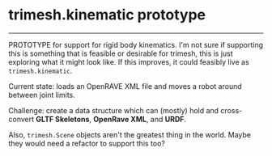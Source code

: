 # trimesh.kinematic prototype
--------------

PROTOTYPE for support for rigid body kinematics. I'm not sure if supporting this is something that is feasible or desirable for trimesh, this is just exploring what it might look like. If this improves, it could feasibly live as `trimesh.kinematic`. 

Current state: loads an OpenRAVE XML file and moves a robot around between joint limits.

Challenge: create a data structure which can (mostly) hold and cross-convert **GLTF Skeletons**, **OpenRave XML**, and **URDF**.

Also, `trimesh.Scene` objects aren't the greatest thing in the world. Maybe they would need a refactor to support this too?
